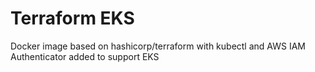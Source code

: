 # Terraform EKS

Docker image based on hashicorp/terraform with kubectl and AWS IAM Authenticator added to support EKS
